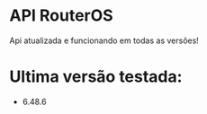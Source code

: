 # API RouterOS

Api atualizada e funcionando em todas as versões!

# Ultima versão testada:
- 6.48.6
